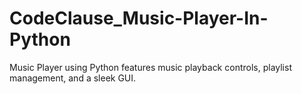 # CodeClause_Music-Player-In-Python
Music Player using Python features music playback controls, playlist management, and a sleek GUI.
